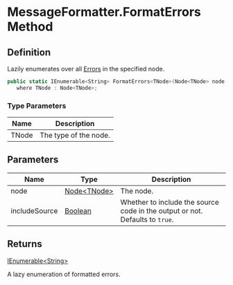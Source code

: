 # MessageFormatter.FormatErrors Method
## Definition

Lazily enumerates over all [Errors](MrKWatkins.Ast.MessageLevel.md#fields) in the specified node.

```c#
public static IEnumerable<String> FormatErrors<TNode>(Node<TNode> node, bool includeSource = true)
   where TNode : Node<TNode>;
```

### Type Parameters

| Name | Description |
| ---- | ----------- |
| TNode | The type of the node. |

## Parameters

| Name | Type | Description |
| ---- | ---- | ----------- |
| node | [Node&lt;TNode&gt;](MrKWatkins.Ast.Node-1.md) | The node. |
| includeSource | [Boolean](https://learn.microsoft.com/en-gb/dotnet/api/System.Boolean) | Whether to include the source code in the output or not. Defaults to `true`. |

## Returns

[IEnumerable&lt;String&gt;](https://learn.microsoft.com/en-gb/dotnet/api/System.Collections.Generic.IEnumerable-1)

A lazy enumeration of formatted errors.
